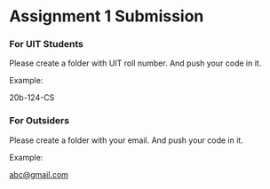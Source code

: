 
# Assignment 1 Submission

### For UIT Students

Please create a folder with UIT roll number. And push your code in it.

Example:

20b-124-CS


### For Outsiders
Please create a folder with your email. And push your code in it.

Example:

abc@gmail.com